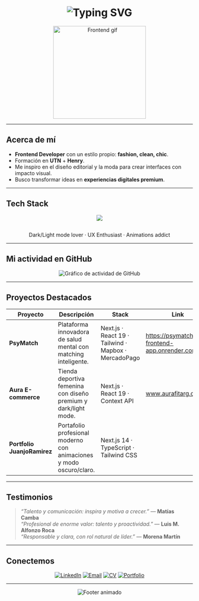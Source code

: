 <h1 align="center">
  <picture>
    <img src="https://readme-typing-svg.herokuapp.com?font=Fira+Code&size=30&pause=1000&color=FF6EC7&center=true&width=800&lines=Hola,+soy+Ludmila+Ravelli;Frontend+Developer+%7C+Fashion,+Clean,+Chic;Diseño+con+pasión+y+programo+con+estilo" alt="Typing SVG" />
  </picture>
</h1>

<p align="center">
  <img src="https://i.ibb.co/QbZJ0CP/frontend-girl.gif" width="250" alt="Frontend gif" />
</p>

---

## Acerca de mí  

* **Frontend Developer** con un estilo propio: **fashion, clean, chic**.  
* Formación en **UTN** + **Henry**.  
* Me inspiro en el diseño editorial y la moda para crear interfaces con impacto visual.  
* Busco transformar ideas en **experiencias digitales premium**.  

---

## Tech Stack  

<p align="center">
  <img src="https://skillicons.dev/icons?i=html,css,tailwind,js,ts,react,nextjs,figma,git,github,vscode" />
</p>

##

<p align="center">
  Dark/Light mode lover · UX Enthusiast · Animations addict
</p>

---

## Mi actividad en GitHub  

<p align="center">
  <img src="https://github-readme-activity-graph.vercel.app/graph?username=RavelliLudmila&bg_color=0d1117&color=FF6EC7&line=FF6EC7&point=FFFFFF&area=true&hide_border=true" alt="Gráfico de actividad de GitHub" />
</p>

---

## Proyectos Destacados  

| Proyecto | Descripción | Stack | Link |
|-------------|---------------|----------|----------|
| **PsyMatch** | Plataforma innovadora de salud mental con matching inteligente. | Next.js · React 19 · Tailwind · Mapbox · MercadoPago | https://psymatch-frontend-app.onrender.com |
| **Aura E-commerce** | Tienda deportiva femenina con diseño premium y dark/light mode. | Next.js · React 19 · Context API | www.aurafitarg.com.ar |
| **Portfolio JuanjoRamirez** | Portafolio profesional moderno con animaciones y modo oscuro/claro. | Next.js 14 · TypeScript · Tailwind CSS | |

---

## Testimonios  

> *“Talento y comunicación: inspira y motiva a crecer.”* — **Matías Camba**  
> *“Profesional de enorme valor: talento y proactividad.”* — **Luis M. Alfonzo Roca**  
> *“Responsable y clara, con rol natural de líder.”* — **Morena Martín**

---

## Conectemos  

<p align="center">
  <a href="https://www.linkedin.com/in/ravelliludmila"><img src="https://img.shields.io/badge/LinkedIn-FF6EC7?style=for-the-badge&logo=linkedin&logoColor=white" alt="LinkedIn" /></a>
  <a href="https://mail.google.com/mail/u/0/?to=lud.ravelli@gmail.com&su=Oportunidad+Laboral&body=Hola+Ludmila,%0A%0AHe+visto+tu+GitHub+y+me+interesa+conocer+m%C3%A1s+sobre+tu+experiencia+como+Frontend+Developer.%0A%0A%5BEscribe+tu+mensaje+aqu%C3%AD%5D%0A%0ASaludos,+%5BTu+Nombre%5D.&fs=1&tf=cm"><img src="https://img.shields.io/badge/Email-FF6EC7?style=for-the-badge&logo=gmail&logoColor=white" alt="Email" /></a>
  <a href="https://drive.google.com/file/d/1uNsZMtGJle5s1oMe3SlLFHrYWCF3Y9CZ/view?usp=sharing"><img src="https://img.shields.io/badge/CV-FF6EC7?style=for-the-badge&logo=adobeacrobatreader&logoColor=white" alt="CV" /></a>
  <a href="https://www.ludmilaravelli.com/"><img src="https://img.shields.io/badge/Portfolio-FF6EC7?style=for-the-badge&logo=adobeacrobatreader&logoColor=white" alt="Portfolio" /></a>
</p>

---

<p align="center">
  <img src="https://capsule-render.vercel.app/api?type=waving&color=ff6ec7&height=100&section=footer&fontColor=ffffff&fontSize=24" alt="Footer animado" />
</p>
